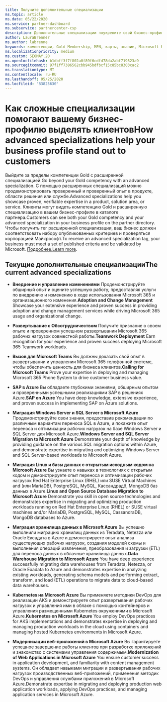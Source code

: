 ```yaml
---
title: Получите дополнительные специализации
ms.topic: article
ms.date: 05/22/2020
ms.service: partner-dashboard
ms.subservice: partnercenter-csp
description: Дополнительные специализации поукрепите свой бизнес-профиль в каталоге партнеров. Узнайте, как получить дополнительные специализации на основе компетенций Gold.
author: LauraBrenner
ms.author: labrenne
keywords: компетенции, Gold Membership, MPN, карты, знание, Microsoft Partner Network, членство в сети, Дополнительные специализации
ms.localizationpriority: medium
ms.custom: SEOMAY.20
ms.openlocfilehash: b1dbff3f7f802a0f89f6cdfd78da2abf719523a9
ms.sourcegitcommit: 97f1ff7386562cbb945bdfbcf15c85bc8303cac2
ms.translationtype: MT
ms.contentlocale: ru-RU
ms.lasthandoff: 05/25/2020
ms.locfileid: "83825630"
---
```

# <a name="how-advanced-specializations-help-your-business-profile-stand-out-to-customers"></a><span data-ttu-id="ce74f-105">Как сложные специализации помогают вашему бизнес-профилю выделять клиентов</span><span class="sxs-lookup"><span data-stu-id="ce74f-105">How advanced specializations help your business profile stand out to customers</span></span>

<span data-ttu-id="ce74f-106">Выйдите за пределы компетенции Gold с расширенной специализацией.</span><span class="sxs-lookup"><span data-stu-id="ce74f-106">Go beyond your Gold competency with an advanced specialization.</span></span> <span data-ttu-id="ce74f-107">С помощью расширенных специализаций можно продемонстрировать проверенный и проверенный опыт в продукте, области решения или службе.</span><span class="sxs-lookup"><span data-stu-id="ce74f-107">Advanced specializations help you showcase proven, verifiable expertise in a product, solution area, or service.</span></span> <span data-ttu-id="ce74f-108">Клиенты могут видеть компетенцию Gold и расширенную специализацию в вашем бизнес-профиле в каталоге партнера.</span><span class="sxs-lookup"><span data-stu-id="ce74f-108">Customers can see both your Gold competency and your advanced specialization in your business profile on the partner directory.</span></span> <span data-ttu-id="ce74f-109">Чтобы получить тег расширенной специализации, ваш бизнес должен соответствовать набору опубликованных критериев и проверяться корпорацией Майкрософт.</span><span class="sxs-lookup"><span data-stu-id="ce74f-109">To receive an advanced specialization tag, your business must meet a set of published criteria and be validated by Microsoft.</span></span> <span data-ttu-id="ce74f-110">[Подробнее.](https://partner.microsoft.com/membership/advanced-specialization)</span><span class="sxs-lookup"><span data-stu-id="ce74f-110">[Learn more](https://partner.microsoft.com/membership/advanced-specialization).</span></span>

## <a name="the-current-advanced-specializations"></a><span data-ttu-id="ce74f-111">Текущие дополнительные специализации</span><span class="sxs-lookup"><span data-stu-id="ce74f-111">The current advanced specializations</span></span>

- <span data-ttu-id="ce74f-112">**Внедрение и управление изменениями** Продемонстрируйте обширный опыт и оцените успешную работу, предоставляя услуги по внедрению и изменению в ходе использования Microsoft 365 и организационного изменения.</span><span class="sxs-lookup"><span data-stu-id="ce74f-112">**Adoption and Change Management** Showcase your extensive experience and proven success in providing adoption and change management services while driving Microsoft 365 usage and organizational change.</span></span>

- <span data-ttu-id="ce74f-113">**Развертывание с Обсотрудничеством** Получите признание о своем опыте и проверенном успешном развертывании Microsoft 365 рабочих нагрузок совместной работы.</span><span class="sxs-lookup"><span data-stu-id="ce74f-113">**Teamwork Deployment** Earn recognition for your experience and proven success deploying Microsoft 365 Teamwork workloads.</span></span>

- <span data-ttu-id="ce74f-114">**Вызов для Microsoft Teams** Вы должны доказать свой опыт в развертывании и управлении Microsoft 365 телефонной системе, чтобы обеспечить ценность для бизнеса клиентов.</span><span class="sxs-lookup"><span data-stu-id="ce74f-114">**Calling for Microsoft Teams** Prove your expertise in deploying and managing Microsoft 365 Phone System to drive customer business value.</span></span>

- <span data-ttu-id="ce74f-115">**SAP в Azure** Вы обладаете глубокими знаниями, обширным опытом и проверенными успешными реализациями SAP в решениях Azure.</span><span class="sxs-lookup"><span data-stu-id="ce74f-115">**SAP on Azure** You have deep knowledge, extensive experience, and proven success in implementing SAP on Azure solutions.</span></span> 

- <span data-ttu-id="ce74f-116">**Миграция Windows Server и SQL Server в Microsoft Azure** Продемонстрируйте свои знания, предоставив рекомендации по различным вариантам переноса SQL в Azure, и покажите опыт переноса и оптимизации рабочих нагрузок на базе Windows Server и SQL Server для Microsoft Azure.</span><span class="sxs-lookup"><span data-stu-id="ce74f-116">**Windows Server and SQL Server Migration to Microsoft Azure** Demonstrate your depth of knowledge by providing guidance on the various SQL migration options within Azure, and demonstrate expertise in migrating and optimizing Windows Server and SQL Server-based workloads to Microsoft Azure.</span></span> 

- <span data-ttu-id="ce74f-117">**Миграция Linux и базы данных с открытым исходным кодом на Microsoft Azure** Вы узнаете о навыках в технологиях с открытым кодом и демонстрируете опыт переноса и оптимизации рабочих нагрузок Red Hat Enterprise Linux (RHEL) или SUSE Virtual Machines and (или MariaDB), PostgreSQL, MySQL, Кассандрадб, MongoDB баз данных в Azure.</span><span class="sxs-lookup"><span data-stu-id="ce74f-117">**Linux and Open Source Database Migration to Microsoft Azure** Demonstrate you skill in open source technologies and demonstrates expertise in migrating and optimizing production workloads running on Red Hat Enterprise Linux (RHEL) or SUSE virtual machines and/or MariaDB, PostgreSQL, MySQL, CassandraDB, MongoDB databases to Azure.</span></span>

- <span data-ttu-id="ce74f-118">**Миграция хранилища данных в Microsoft Azure** Вы успешно выполнили миграцию хранилищ данных из Teradata, Netezza или Oracle Ексадата в Azure и демонстрируете опыт анализа существующих рабочих нагрузок, создания моделей схемы и выполнения операций извлечения, преобразования и загрузки (ETL) для переноса данных в облачные хранилища данных.</span><span class="sxs-lookup"><span data-stu-id="ce74f-118">**Data Warehouse Migration to Microsoft Azure** You have deep experience successfully migrating data warehouses from Teradata, Netezza, or Oracle Exadata to Azure and demonstrates expertise in analyzing existing workloads, generating schema models and performing extract, transform, and load (ETL) operations to migrate data to cloud-based data warehouses.</span></span>

- <span data-ttu-id="ce74f-119">**Kubernetes на Microsoft Azure** Вы применяете методики DevOps для реализации AKS и демонстрируете опыт развертывания рабочих нагрузок и управления ими в облаке с помощью контейнеров и управления размещенными Kubernetes окружениями в Microsoft Azure.</span><span class="sxs-lookup"><span data-stu-id="ce74f-119">**Kubernetes on Microsoft Azure** You employ DevOps practices for AKS implementations and demonstrates expertise in deploying and managing production workloads in the cloud using containers and managing hosted Kubernetes environments in Microsoft Azure.</span></span>

- <span data-ttu-id="ce74f-120">**Модернизации веб-приложений в Microsoft Azure** Вы гарантируете успешное завершение работы клиентов при разработке приложений и знакомство с системами управления содержимым.</span><span class="sxs-lookup"><span data-stu-id="ce74f-120">**Modernization of Web Applications in Microsoft Azure** You ensure customer success in application development, and familiarity with content management systems.</span></span> <span data-ttu-id="ce74f-121">Он обладает навыками миграции и развертывания рабочих нагрузок производственных веб-приложений, применения методик DevOps и управления службами приложений в Microsoft Azure.</span><span class="sxs-lookup"><span data-stu-id="ce74f-121">Demonstrate expertise in migrating and deploying production web application workloads, applying DevOps practices, and managing application services in Microsoft Azure.</span></span>

